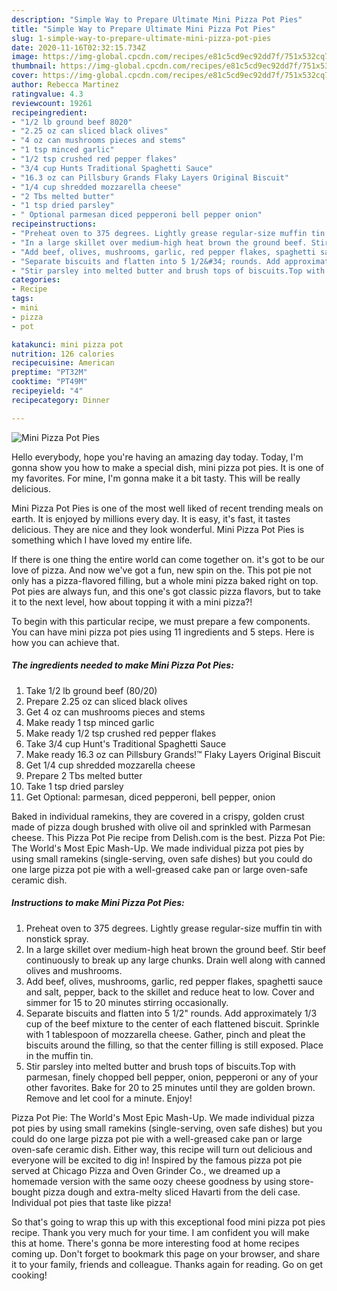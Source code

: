 ```yaml
---
description: "Simple Way to Prepare Ultimate Mini Pizza Pot Pies"
title: "Simple Way to Prepare Ultimate Mini Pizza Pot Pies"
slug: 1-simple-way-to-prepare-ultimate-mini-pizza-pot-pies
date: 2020-11-16T02:32:15.734Z
image: https://img-global.cpcdn.com/recipes/e81c5cd9ec92dd7f/751x532cq70/mini-pizza-pot-pies-recipe-main-photo.jpg
thumbnail: https://img-global.cpcdn.com/recipes/e81c5cd9ec92dd7f/751x532cq70/mini-pizza-pot-pies-recipe-main-photo.jpg
cover: https://img-global.cpcdn.com/recipes/e81c5cd9ec92dd7f/751x532cq70/mini-pizza-pot-pies-recipe-main-photo.jpg
author: Rebecca Martinez
ratingvalue: 4.3
reviewcount: 19261
recipeingredient:
- "1/2 lb ground beef 8020"
- "2.25 oz can sliced black olives"
- "4 oz can mushrooms pieces and stems"
- "1 tsp minced garlic"
- "1/2 tsp crushed red pepper flakes"
- "3/4 cup Hunts Traditional Spaghetti Sauce"
- "16.3 oz can Pillsbury Grands Flaky Layers Original Biscuit"
- "1/4 cup shredded mozzarella cheese"
- "2 Tbs melted butter"
- "1 tsp dried parsley"
- " Optional parmesan diced pepperoni bell pepper onion"
recipeinstructions:
- "Preheat oven to 375 degrees. Lightly grease regular-size muffin tin with nonstick spray."
- "In a large skillet over medium-high heat brown the ground beef. Stir beef continuously to break up any large chunks. Drain well along with canned olives and mushrooms."
- "Add beef, olives, mushrooms, garlic, red pepper flakes, spaghetti sauce and salt, pepper, back to the skillet and reduce heat to low. Cover and simmer for 15 to 20 minutes stirring occasionally."
- "Separate biscuits and flatten into 5 1/2&#34; rounds. Add approximately 1/3 cup of the beef mixture to the center of each flattened biscuit. Sprinkle with 1 tablespoon of mozzarella cheese. Gather, pinch and pleat the biscuits around the filling, so that the center filling is still exposed. Place in the muffin tin."
- "Stir parsley into melted butter and brush tops of biscuits.Top with parmesan, finely chopped bell pepper, onion, pepperoni or any of your other favorites. Bake for 20 to 25 minutes until they are golden brown. Remove and let cool for a minute. Enjoy!"
categories:
- Recipe
tags:
- mini
- pizza
- pot

katakunci: mini pizza pot 
nutrition: 126 calories
recipecuisine: American
preptime: "PT32M"
cooktime: "PT49M"
recipeyield: "4"
recipecategory: Dinner

---
```



![Mini Pizza Pot Pies](https://img-global.cpcdn.com/recipes/e81c5cd9ec92dd7f/751x532cq70/mini-pizza-pot-pies-recipe-main-photo.jpg)

Hello everybody, hope you're having an amazing day today. Today, I'm gonna show you how to make a special dish, mini pizza pot pies. It is one of my favorites. For mine, I'm gonna make it a bit tasty. This will be really delicious.

Mini Pizza Pot Pies is one of the most well liked of recent trending meals on earth. It is enjoyed by millions every day. It is easy, it's fast, it tastes delicious. They are nice and they look wonderful. Mini Pizza Pot Pies is something which I have loved my entire life.

If there is one thing the entire world can come together on. it&#39;s got to be our love of pizza. And now we&#39;ve got a fun, new spin on the. This pot pie not only has a pizza-flavored filling, but a whole mini pizza baked right on top. Pot pies are always fun, and this one&#39;s got classic pizza flavors, but to take it to the next level, how about topping it with a mini pizza?!


To begin with this particular recipe, we must prepare a few components. You can have mini pizza pot pies using 11 ingredients and 5 steps. Here is how you can achieve that.

<!--inarticleads1-->

##### The ingredients needed to make Mini Pizza Pot Pies:

1. Take 1/2 lb ground beef (80/20)
1. Prepare 2.25 oz can sliced black olives
1. Get 4 oz can mushrooms pieces and stems
1. Make ready 1 tsp minced garlic
1. Make ready 1/2 tsp crushed red pepper flakes
1. Take 3/4 cup Hunt&#39;s Traditional Spaghetti Sauce
1. Make ready 16.3 oz can Pillsbury Grands!™ Flaky Layers Original Biscuit
1. Get 1/4 cup shredded mozzarella cheese
1. Prepare 2 Tbs melted butter
1. Take 1 tsp dried parsley
1. Get  Optional: parmesan, diced pepperoni, bell pepper, onion


Baked in individual ramekins, they are covered in a crispy, golden crust made of pizza dough brushed with olive oil and sprinkled with Parmesan cheese. This Pizza Pot Pie recipe from Delish.com is the best. Pizza Pot Pie: The World&#39;s Most Epic Mash-Up. We made individual pizza pot pies by using small ramekins (single-serving, oven safe dishes) but you could do one large pizza pot pie with a well-greased cake pan or large oven-safe ceramic dish. 

<!--inarticleads2-->

##### Instructions to make Mini Pizza Pot Pies:

1. Preheat oven to 375 degrees. Lightly grease regular-size muffin tin with nonstick spray.
1. In a large skillet over medium-high heat brown the ground beef. Stir beef continuously to break up any large chunks. Drain well along with canned olives and mushrooms.
1. Add beef, olives, mushrooms, garlic, red pepper flakes, spaghetti sauce and salt, pepper, back to the skillet and reduce heat to low. Cover and simmer for 15 to 20 minutes stirring occasionally.
1. Separate biscuits and flatten into 5 1/2&#34; rounds. Add approximately 1/3 cup of the beef mixture to the center of each flattened biscuit. Sprinkle with 1 tablespoon of mozzarella cheese. Gather, pinch and pleat the biscuits around the filling, so that the center filling is still exposed. Place in the muffin tin.
1. Stir parsley into melted butter and brush tops of biscuits.Top with parmesan, finely chopped bell pepper, onion, pepperoni or any of your other favorites. Bake for 20 to 25 minutes until they are golden brown. Remove and let cool for a minute. Enjoy!


Pizza Pot Pie: The World&#39;s Most Epic Mash-Up. We made individual pizza pot pies by using small ramekins (single-serving, oven safe dishes) but you could do one large pizza pot pie with a well-greased cake pan or large oven-safe ceramic dish. Either way, this recipe will turn out delicious and everyone will be excited to dig in! Inspired by the famous pizza pot pie served at Chicago Pizza and Oven Grinder Co., we dreamed up a homemade version with the same oozy cheese goodness by using store-bought pizza dough and extra-melty sliced Havarti from the deli case. Individual pot pies that taste like pizza! 

So that's going to wrap this up with this exceptional food mini pizza pot pies recipe. Thank you very much for your time. I am confident you will make this at home. There's gonna be more interesting food at home recipes coming up. Don't forget to bookmark this page on your browser, and share it to your family, friends and colleague. Thanks again for reading. Go on get cooking!
